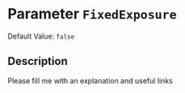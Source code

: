 # Parameter `FixedExposure`
Default Value: `false`

## Description
Please fill me with an explanation and useful links

